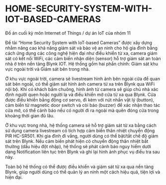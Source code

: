 # HOME-SECURITY-SYSTEM-WITH-IOT-BASED-CAMERAS
Đồ án cuối kỳ môn Internet of Things / dự án IoT của nhóm 11

Đề tài “Home Security System with IoT-based Cameras” được xây dựng nhằm nâng cao khả năng giám sát và bảo vệ an ninh cho hộ gia đình bằng cách ứng dụng các công nghệ hiện đại như điều khiển từ xa, camera giám sát có kết nối WiFi, các cảm biến nhận diện (sensor) hỗ trợ giám sát an toàn nhà ở trên nền tảng Blynk IOT. Hệ thống gồm hai phần chính: Giám sát khu vực ngoài trời và Giám sát bên trong nhà.

Ở khu vực ngoài trời, camera sẽ livestream hình ảnh bên ngoài cửa để quan sát bên ngoài, có thể giám sát hình ảnh camera từ xa trên Blynk qua WiFi nội bộ. Khi có khách bấm chuông, hình ảnh từ camera sẽ giúp chủ nhà xác định người quen hoặc người lạ và điều khiển mở cửa từ xa qua Blynk. Cửa được điều khiển bằng động cơ servo, đi kèm với nút nhấn vật lý (button), cảm biến từ magnetic door switch và còi báo (buzzer) để xác nhận thao tác cửa mở, có thể cảnh báo nếu có người đi ra ngoài mà quên đóng cửa trong khoảng thời gian đủ lâu.

Ở khu vực trong nhà, hệ thống camera sẽ hỗ trợ giám sát từ xa bằng cách sử dụng camera livestream có tích hợp cảm biến thân nhiệt chuyển động PIR HC-SR501. Khi gia đình đi vắng, người dùng có thể bật/tắt chế độ giám sát trên Blynk. Nếu cảm biến phát hiện có chuyển động thân nhiệt bất thường (dấu hiệu đột nhập), hệ thống sẽ phát cảnh báo nguy hiểm dưới dạng Notification liên tục trên Blynk và ghi lại hình ảnh phục vụ điều tra sau này.

Toàn bộ hệ thống có thể được điều khiển và giám sát từ xa qua nền tảng Blynk, giúp người dùng có thể quản lý an ninh một cách hiệu quả, tiện lợi và hiện đại.
